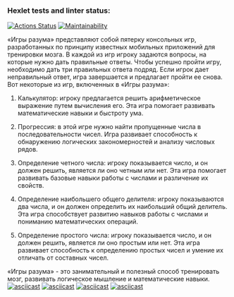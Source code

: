 ### Hexlet tests and linter status:
[![Actions Status](https://github.com/AleksandrBicov/java-project-61/actions/workflows/hexlet-check.yml/badge.svg)](https://github.com/AleksandrBicov/java-project-61/actions)
[![Maintainability](https://api.codeclimate.com/v1/badges/bc953fb0ab378995dab3/maintainability)](https://codeclimate.com/github/AleksandrBicov/java-project-61)

«Игры разума» представляют собой пятерку консольных игр, разработанных по принципу известных мобильных приложений для тренировки мозга. В каждой из игр игроку задаются вопросы, на которые нужно дать правильные ответы. Чтобы успешно пройти игру, необходимо дать три правильных ответа подряд. Если игрок дает неправильный ответ, игра завершается и предлагает пройти ее снова. Вот некоторые из игр, включенных в «Игры разума»:

1. Калькулятор: игроку предлагается решить арифметическое выражение путем вычисления его. Эта игра помогает развивать математические навыки и быстроту ума.

2. Прогрессия: в этой игре нужно найти пропущенные числа в последовательности чисел. Игра развивает способность к обнаружению логических закономерностей и анализу числовых рядов.

3. Определение четного числа: игроку показывается число, и он должен решить, является ли оно четным или нет. Эта игра помогает развивать базовые навыки работы с числами и различение их свойств.

4. Определение наибольшего общего делителя: игроку показываются два числа, и он должен определить их наибольший общий делитель. Эта игра способствует развитию навыков работы с числами и пониманию математических операций.

5. Определение простого числа: игроку показывается число, и он должен решить, является ли оно простым или нет. Эта игра развивает способность к определению простых чисел и умение их отличать от составных чисел.

«Игры разума» - это занимательный и полезный способ тренировать мозг, развивать логическое мышление и математические навыки.
[![asciicast](https://asciinema.org/a/nPiTNDGG08unRMOHhtFf3dAzy.svg)](https://asciinema.org/a/nPiTNDGG08unRMOHhtFf3dAzy)
[![asciicast](https://asciinema.org/a/ov6mNdz6MGmKctXk12Gc5LrcH.svg)](https://asciinema.org/a/ov6mNdz6MGmKctXk12Gc5LrcH)
[![asciicast](https://asciinema.org/a/a3Q05ZBxMDcrZ30l8BoeRzd1K.svg)](https://asciinema.org/a/a3Q05ZBxMDcrZ30l8BoeRzd1K)
[![asciicast](https://asciinema.org/a/Ez6H0X3wkCSzNgdMxYAadAPyS.svg)](https://asciinema.org/a/Ez6H0X3wkCSzNgdMxYAadAPyS)
